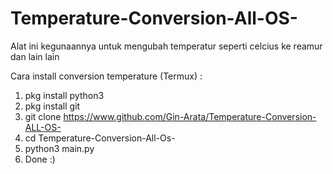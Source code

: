 # Temperature-Conversion-All-OS-
Alat ini kegunaannya untuk mengubah temperatur seperti celcius ke reamur dan lain lain

Cara install conversion temperature (Termux) : 
1. pkg install python3
2. pkg install git
3. git clone https://www.github.com/Gin-Arata/Temperature-Conversion-ALL-OS-
4. cd Temperature-Conversion-All-Os-
5. python3 main.py
6. Done :)
